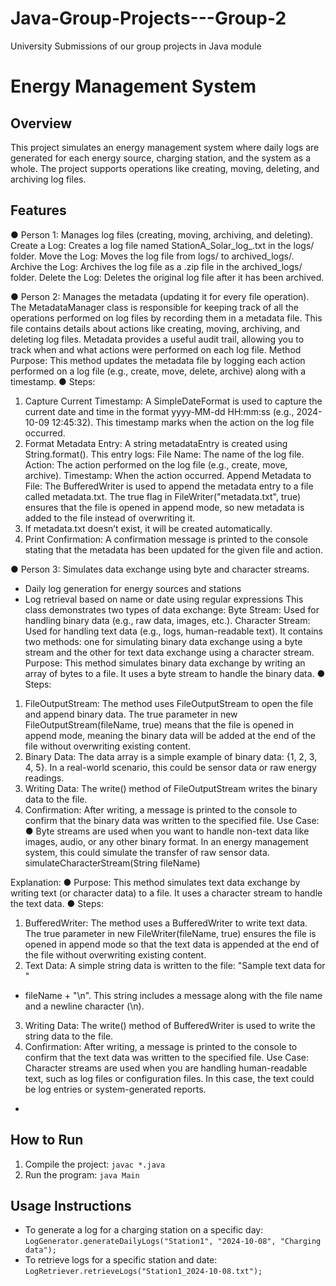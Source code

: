 # Java-Group-Projects---Group-2
University Submissions of our group projects in Java module
# Energy Management System

## Overview
This project simulates an energy management system where daily logs are generated for each energy source, charging station, and the system as a whole. The project supports operations like creating, moving, deleting, and archiving log files.

## Features
● Person 1: Manages log files (creating, moving, archiving, and deleting).
Create a Log: Creates a log file named StationA_Solar_log_<date>.txt in the
logs/ folder.
Move the Log: Moves the log file from logs/ to archived_logs/.
Archive the Log: Archives the log file as a .zip file in the archived_logs/ folder.
Delete the Log: Deletes the original log file after it has been archived.

● Person 2: Manages the metadata (updating it for every file operation).
The MetadataManager class is responsible for keeping track of all the operations performed on
log files by recording them in a metadata file. This file contains details about actions like
creating, moving, archiving, and deleting log files. Metadata provides a useful audit trail,
allowing you to track when and what actions were performed on each log file.
Method Purpose: This method updates the metadata file by logging each action
performed on a log file (e.g., create, move, delete, archive) along with a timestamp.
● Steps:
1. Capture Current Timestamp:
A SimpleDateFormat is used to capture the current date and time in
the format yyyy-MM-dd HH:mm:ss (e.g., 2024-10-09 12:45:32).
This timestamp marks when the action on the log file occurred.
2. Format Metadata Entry:
A string metadataEntry is created using String.format(). This
entry logs:
File Name: The name of the log file.
Action: The action performed on the log file (e.g., create, move,
archive).
Timestamp: When the action occurred.
Append Metadata to File:
The BufferedWriter is used to append the metadata entry to a file
called metadata.txt. The true flag in
FileWriter("metadata.txt", true) ensures that the file is
opened in append mode, so new metadata is added to the file instead of
overwriting it.
5. If metadata.txt doesn’t exist, it will be created automatically.
6. Print Confirmation:
A confirmation message is printed to the console stating that the
metadata has been updated for the given file and action.


● Person 3: Simulates data exchange using byte and character streams.
- Daily log generation for energy sources and stations
- Log retrieval based on name or date using regular expressions
  This class demonstrates two types of data exchange:
  Byte Stream: Used for handling binary data (e.g., raw data, images, etc.).
  Character Stream: Used for handling text data (e.g., logs, human-readable text).
It contains two methods: one for simulating binary data exchange using a byte stream and the
other for text data exchange using a character stream.
Purpose: This method simulates binary data exchange by writing an array of bytes to a
file. It uses a byte stream to handle the binary data.
● Steps:
1. FileOutputStream:
The method uses FileOutputStream to open the file and append
binary data. The true parameter in new
FileOutputStream(fileName, true) means that the file is opened
in append mode, meaning the binary data will be added at the end of the
file without overwriting existing content.
2. Binary Data:
The data array is a simple example of binary data: {1, 2, 3, 4, 5}.
In a real-world scenario, this could be sensor data or raw energy
readings.
3. Writing Data:
The write() method of FileOutputStream writes the binary data to
the file.
4. Confirmation:
After writing, a message is printed to the console to confirm that the
binary data was written to the specified file.
Use Case:
● Byte streams are used when you want to handle non-text data like images, audio, or
any other binary format. In an energy management system, this could simulate the
transfer of raw sensor data.
simulateCharacterStream(String fileName)

Explanation:
● Purpose: This method simulates text data exchange by writing text (or character data)
to a file. It uses a character stream to handle the text data.
● Steps:
1. BufferedWriter:
The method uses a BufferedWriter to write text data. The true
parameter in new FileWriter(fileName, true) ensures the file is
opened in append mode so that the text data is appended at the end of
the file without overwriting existing content.
2. Text Data:
A simple string data is written to the file: "Sample text data for "
+ fileName + "\n". This string includes a message along with the file
name and a newline character (\n).
3. Writing Data:
  The write() method of BufferedWriter is used to write the string
data to the file.
4. Confirmation:
After writing, a message is printed to the console to confirm that the text
data was written to the specified file.
Use Case:
Character streams are used when you are handling human-readable text, such as log
files or configuration files. In this case, the text could be log entries or system-generated
reports.


- 

## How to Run
1. Compile the project: `javac *.java`
2. Run the program: `java Main`

## Usage Instructions
- To generate a log for a charging station on a specific day: `LogGenerator.generateDailyLogs("Station1", "2024-10-08", "Charging data");`
- To retrieve logs for a specific station and date: `LogRetriever.retrieveLogs("Station1_2024-10-08.txt");`

